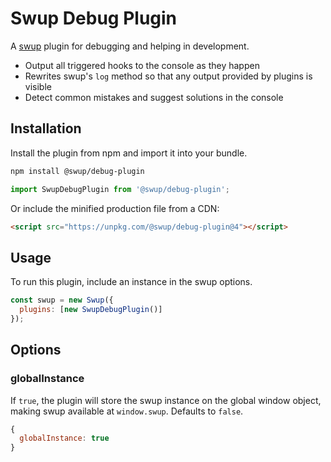 # Swup Debug Plugin

A [swup](https://swup.js.org) plugin for debugging and helping in development.

- Output all triggered hooks to the console as they happen
- Rewrites swup's `log` method so that any output provided by plugins is visible
- Detect common mistakes and suggest solutions in the console

## Installation

Install the plugin from npm and import it into your bundle.

```bash
npm install @swup/debug-plugin
```

```js
import SwupDebugPlugin from '@swup/debug-plugin';
```

Or include the minified production file from a CDN:

```html
<script src="https://unpkg.com/@swup/debug-plugin@4"></script>
```

## Usage

To run this plugin, include an instance in the swup options.

```javascript
const swup = new Swup({
  plugins: [new SwupDebugPlugin()]
});
```

## Options

### globalInstance

If `true`, the plugin will store the swup instance on the global window object, making swup
available at `window.swup`. Defaults to `false`.

```javascript
{
  globalInstance: true
}
```
